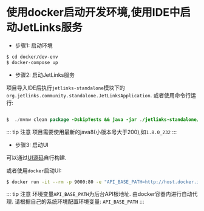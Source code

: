 # 使用docker启动开发环境,使用IDE中启动JetLinks服务

- 步骤1: 启动环境

```bash
$ cd docker/dev-env
$ docker-compose up
```

- 步骤2: 启动JetLinks服务

项目导入IDE后执行`jetlinks-standalone`模块下的`org.jetlinks.community.standalone.JetLinksApplication`.
或者使用命令行运行:

```java

$  ./mvnw clean package -DskipTests && java -jar ./jetlinks-standalone/target/jetlinks-standalone.jar

```

::: tip 注意
项目需要使用最新的java8(小版本号大于200),如`1.8.0_232`
:::

- 步骤3: 启动UI

可以通过[UI源码](https://github.com/jetlinks/jetlinks-ui-antd)自行构建.

或者使用`docker`启动UI:

```bash
$ docker run -it --rm -p 9000:80 -e "API_BASE_PATH=http://host.docker.internal:8848/" registry.cn-shenzhen.aliyuncs.com/jetlinks/jetlinks-ui-antd
```

::: tip 注意
环境变量`API_BASE_PATH`为后台API根地址. 由docker容器内进行自动代理. 请根据自己的系统环境配置环境变量: `API_BASE_PATH`
:::